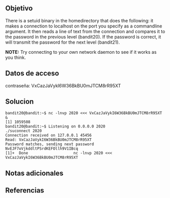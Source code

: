## Objetivo
There is a setuid binary in the homedirectory that does the following: it makes a connection to localhost on the port you specify as a commandline argument. It then reads a line of text from the connection and compares it to the password in the previous level (bandit20). If the password is correct, it will transmit the password for the next level (bandit21).

**NOTE:** Try connecting to your own network daemon to see if it works as you think.

## Datos de acceso
contraseña: VxCazJaVykI6W36BkBU0mJTCM8rR95XT

## Solucion
```
bandit20@bandit:~$ nc -lnvp 2020 <<< VxCazJaVykI6W36BkBU0mJTCM8rR95XT &
[1] 1059508
bandit20@bandit:~$ Listening on 0.0.0.0 2020
./suconnect 2020
Connection received on 127.0.0.1 45456
Read: VxCazJaVykI6W36BkBU0mJTCM8rR95XT
Password matches, sending next password
NvEJF7oVjkddltPSrdKEFOllh9V1IBcq
[1]+  Done                    nc -lnvp 2020 <<< VxCazJaVykI6W36BkBU0mJTCM8rR95XT
```
## Notas adicionales

## Referencias
